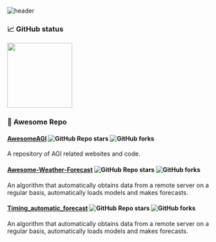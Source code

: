 <!-- ![header](https://capsule-render.vercel.app/api?type=waving&color=gradient&height=170&section=header&text=ℋ𝒾,%20ℐ'𝓂%20 Shrimponthekeyboard~🌱&fontColor=ffffff&fontSize=35&animation=fadeIn&fontAlignY=30&desc=🌼𝔅𝔢𝔱𝔱𝔢𝔯%20𝔩𝔞𝔱𝔢%20𝔱𝔥𝔞𝔫%20𝔫𝔢𝔳𝔢𝔯!🌼&descAlignY=55&descAlign=85)

[![Typing SVG](https://readme-typing-svg.herokuapp.com?font=DynaPuff&size=25&pause=2000&color=9EAB78&center=true&vCenter=true&multiline=true&width=800&height=45&lines=Hi+ALL(%E0%B7%86%60%EA%92%B3%C2%B4%E0%B7%86))](https://git.io/typing-svg)

[![Typing SVG](https://readme-typing-svg.herokuapp.com?font=DynaPuff&size=15&pause=2000&color=9EAB78&center=true&vCenter=true&multiline=true&width=800&height=35&lines=%F0%9F%8C%BCBetter+late+than+never!%F0%9F%8C%BC)](https://git.io/typing-svg)

-->

![header](https://capsule-render.vercel.app/api?type=waving&color=gradient&height=110&section=header&text=ℋ𝒾,%20ℐ'𝓂%20Mantis%20Shrimp~🌱&fontColor=ffffff&fontSize=30&animation=fadeIn&fontAlignY=25)
<!--
> [!IMPORTANT]
> 
> **我正在寻求一个PhD.的就读机会，如果您对我有兴趣可以发邮件给我: <a href = "mailto: kaizheng.work@gmail.com">kaizheng.work@gmail.com</a>**
> > I am seeking an opportunity to pursue a Ph.D. If you are interested in my profile, please email me at: kaizheng.work@gmail.com

- 🌻 I’m currently working on **Vision-Language Cooperative Representation** and **Multi-Modalities Learning**.
- 🤔 I’m currently learning on **Transformer** and **Diffusion**.
- 😀 I’m currently learning on **Large model of weather forecast** and **SR**.
-->
### 📈 GitHub status

<a href="https://github.com/zhengkai15">
    <img align="center" height="150px" src="https://github-readme-stats.vercel.app/api?username=zhengkai15&hide=contribs,issues&theme=rose&show_icons=true&rank_icon=github" />
</a>

<!-- <p align="center">
  <img alig src="https://github-profile-trophy.vercel.app/?username=zhengkai15&column=8&rank=SSS,SS,S,AAA,AA,A,B,C" />
</p> -->

### 🍬 Awesome Repo
#### [AwesomeAGI](https://github.com/zhengkai15/AwesomeAGI)  ![GitHub Repo stars](https://img.shields.io/github/stars/zhengkai15/AwesomeAGI?style=social) ![GitHub forks](https://img.shields.io/github/forks/zhengkai15/AwesomeAGI?style=social)

A repository of AGI related websites and code.


#### [Awesome-Weather-Forecast](https://github.com/zhengkai15/Awesome-Weather-Forecast)  ![GitHub Repo stars](https://img.shields.io/github/stars/zhengkai15/Awesome-Weather-Forecast?style=social) ![GitHub forks](https://img.shields.io/github/forks/zhengkai15/Awesome-Weather-Forecast?style=social)

An algorithm that automatically obtains data from a remote server on a regular basis, automatically loads models and makes forecasts.

#### [Timing_automatic_forecast](https://github.com/zhengkai15/Timing_automatic_forecast)  ![GitHub Repo stars](https://img.shields.io/github/stars/zhengkai15/Timing_automatic_forecast?style=social) ![GitHub forks](https://img.shields.io/github/forks/zhengkai15/Timing_automatic_forecast?style=social)

An algorithm that automatically obtains data from a remote server on a regular basis, automatically loads models and makes forecasts.

<!--
https://zhuanlan.zhihu.com/p/593714446
https://www.webfx.com/tools/emoji-cheat-sheet/
https://github.com/anuraghazra/github-readme-stats/blob/master/docs/readme_cn.md
https://rahuldkjain.github.io/gh-profile-readme-generator/
https://github.com/ryo-ma/github-profile-trophy/blob/master/README.md
https://simpleicons.org/
-->
